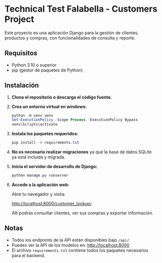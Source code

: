 # Technical Test Falabella - Customers Project

Este proyecto es una aplicación Django para la gestión de clientes, productos y compras, con funcionalidades de consulta y reporte.

## Requisitos
- Python 3.10 o superior
- pip (gestor de paquetes de Python)

## Instalación

1. **Clona el repositorio o descarga el código fuente.**

2. **Crea un entorno virtual en windows:**

   ```powershell
   python -m venv venv
   Set-ExecutionPolicy -Scope Process -ExecutionPolicy Bypass
   venv\Scripts\activate
   ```

3. **Instala los paquetes requeridos:**

   ```powershell
   pip install -r requirements.txt
   ```

4. **No es necesario realizar migraciones** ya que la base de datos SQLite ya está incluida y migrada.

5. **Inicia el servidor de desarrollo de Django:**

   ```powershell
   python manage.py runserver
   ```

6. **Accede a la aplicación web:**

   Abre tu navegador y visita:
   
   [http://localhost:8000/customer_lookup/](http://localhost:8000/customer_lookup/)

   Allí podrás consultar clientes, ver sus compras y exportar información.

## Notas
- Todos los endpoints de la API están disponibles bajo `/api/`.
- Puedes ver la API de los modelos en: [http://localhost:8000](http://localhost:8000)
- El archivo `requirements.txt` contiene todos los paquetes necesarios para el backend.
